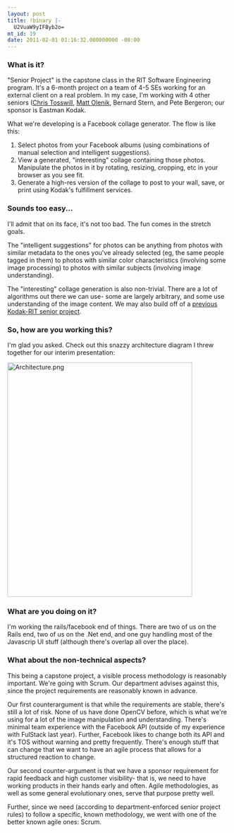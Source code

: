 ```yaml
---
layout: post
title: !binary |-
  U2VuaW9yIFByb2o=
mt_id: 19
date: 2011-02-01 01:16:32.000000000 -08:00
---
```

### What is it?
"Senior Project" is the capstone class in the RIT Software Engineering program.  It's a 6-month project on a team of 4-5 SEs working for an external client on a real problem.  In my case, I'm working with 4 other seniors ([Chris Tosswill](http://tosswill.net), [Matt Olenik](http://mattolenik.net/), Bernard Stern, and Pete Bergeron; our sponsor is Eastman Kodak.

What we're developing is a Facebook collage generator.  The flow is like this:

1. Select photos from your Facebook albums (using combinations of manual selection and intelligent suggestions).
2. View a generated, "interesting" collage containing those photos.  Manipulate the photos in it by rotating, resizing, cropping, etc in your browser as you see fit.
3. Generate a high-res version of the collage to post to your wall, save, or print using Kodak's fulfillment services.

### Sounds too easy...

I'll admit that on its face, it's not too bad.  The fun comes in the stretch goals.

The "intelligent suggestions" for photos can be anything from photos with similar metadata to the ones you've already selected (eg, the same people tagged in them) to photos with similar color characteristics (involving some image processing) to photos with similar subjects (involving image understanding).

The "interesting" collage generation is also non-trivial.  There are a lot of algorithms out there we can use- some are largely arbitrary, and some use understanding of the image content.  We may also build off of a [previous Kodak-RIT senior project](http://www.se.rit.edu/~photorganize).

### So, how are you working this?

I'm glad you asked.  Check out this snazzy architecture diagram I threw together for our interim presentation:

<img alt="Architecture.png" src="http://kevinkuchta.webfactional.com/blog/SeniorProject/Architecture.png" width="419" height="531" class="mt-image-none" style="" />

### What are you doing on it?

I'm working the rails/facebook end of things.  There are two of us on the Rails end, two of us on the .Net end, and one guy handling most of the Javascrip UI stuff (although there's overlap all over the place).

### What about the non-technical aspects?

This being a capstone project, a visible process methodology is reasonably important.  We're going with Scrum.  Our department advises against this, since the project requirements are reasonably known in advance.

Our first counterargument is that while the requirements are stable, there's still a lot of risk.  None of us have done OpenCV before, which is what we're using for a lot of the image manipulation and understanding.  There's minimal team experience with the Facebook API (outside of my experience with FulStack last year).  Further, Facebook likes to change both its API and it's TOS without warning and pretty frequently.  There's enough stuff that can change that we want to have an agile process that allows for a structured reaction to change.

Our second counter-argument is that we have a sponsor requirement for rapid feedback and high customer visibility- that is, we need to have working products in their hands early and often.  Agile methodologies, as well as some general evolutionary ones, serve that purpose pretty well.

Further, since we need (according to department-enforced senior project rules) to follow a specific, known methodology, we went with one of the better known agile ones: Scrum. 
